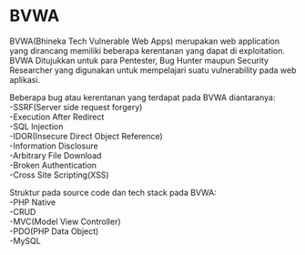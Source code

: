 # BVWA
BVWA(Bhineka Tech Vulnerable Web Apps) merupakan web application yang dirancang memiliki beberapa kerentanan yang dapat di exploitation. 
BVWA Ditujukkan untuk para Pentester, Bug Hunter maupun Security Researcher yang digunakan untuk mempelajari suatu vulnerability pada web aplikasi.

Beberapa bug atau kerentanan yang terdapat pada BVWA diantaranya:\
-SSRF(Server side request forgery)\
-Execution After Redirect\
-SQL Injection\
-IDOR(Insecure Direct Object Reference)\
-Information Disclosure\
-Arbitrary File Download\
-Broken Authentication\
-Cross Site Scripting(XSS)


Struktur pada source code dan tech stack pada BVWA:\
-PHP Native\
-CRUD\
-MVC(Model View Controller)\
-PDO(PHP Data Object)\
-MySQL
  
 
